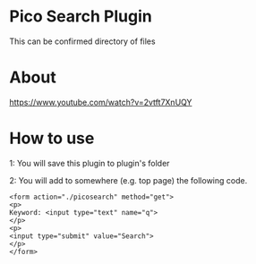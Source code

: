 # Pico Search Plugin
This can be confirmed directory of files

# About
https://www.youtube.com/watch?v=2vtft7XnUQY

# How to use
 
1: You will save this plugin to plugin's folder
 
2: You will add to somewhere (e.g. top page) the following code.

    <form action="./picosearch" method="get">
    <p>
    Keyword: <input type="text" name="q">
    </p>
    <p>
    <input type="submit" value="Search">
    </p>
    </form>